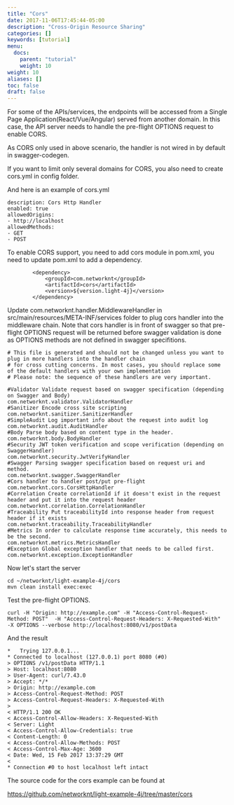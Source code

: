 ```yaml
---
title: "Cors"
date: 2017-11-06T17:45:44-05:00
description: "Cross-Origin Resource Sharing"
categories: []
keywords: [tutorial]
menu:
  docs:
    parent: "tutorial"
    weight: 10
weight: 10
aliases: []
toc: false
draft: false
---
```



For some of the APIs/services, the endpoints will be accessed from a Single Page 
Application(React/Vue/Angular) served from another domain. In this case, the API
server needs to handle the pre-flight OPTIONS request to enable CORS. 

As CORS only used in above scenario, the handler is not wired in by default in
swagger-codegen. 

If you want to limit only several domains for CORS, you also need to create cors.yml
in config folder.

And here is an example of cors.yml

```
description: Cors Http Handler
enabled: true
allowedOrigins:
- http://localhost
allowedMethods:
- GET
- POST
```

To enable CORS support, you need to add cors module in pom.xml, you need to update 
pom.xml to add a dependency.

```
        <dependency>
            <groupId>com.networknt</groupId>
            <artifactId>cors</artifactId>
            <version>${version.light-4j}</version>
        </dependency>

```

Update com.networknt.handler.MiddlewareHandler in src/main/resources/META-INF/services
folder to plug cors handler into the middleware chain. Note that cors handler is in front
of swagger so that pre-flight OPTIONS request will be returned before swagger validation
is done as OPTIONS methods are not defined in swagger specifitions. 

```
# This file is generated and should not be changed unless you want to plug in more handlers into the handler chain
# for cross cutting concerns. In most cases, you should replace some of the default handlers with your own implementation
# Please note: the sequence of these handlers are very important.

#Validator Validate request based on swagger specification (depending on Swagger and Body)
com.networknt.validator.ValidatorHandler
#Sanitizer Encode cross site scripting
com.networknt.sanitizer.SanitizerHandler
#SimpleAudit Log important info about the request into audit log
com.networknt.audit.AuditHandler
#Body Parse body based on content type in the header.
com.networknt.body.BodyHandler
#Security JWT token verification and scope verification (depending on SwaggerHandler)
com.networknt.security.JwtVerifyHandler
#Swagger Parsing swagger specification based on request uri and method.
com.networknt.swagger.SwaggerHandler
#Cors handler to handler post/put pre-flight
com.networknt.cors.CorsHttpHandler
#Correlation Create correlationId if it doesn't exist in the request header and put it into the request header
com.networknt.correlation.CorrelationHandler
#Traceability Put traceabilityId into response header from request header if it exists
com.networknt.traceability.TraceabilityHandler
#Metrics In order to calculate response time accurately, this needs to be the second.
com.networknt.metrics.MetricsHandler
#Exception Global exception handler that needs to be called first.
com.networknt.exception.ExceptionHandler
```


Now let's start the server
```
cd ~/networknt/light-example-4j/cors
mvn clean install exec:exec
```

Test the pre-flight OPTIONS.

```
curl -H "Origin: http://example.com" -H "Access-Control-Request-Method: POST"  -H "Access-Control-Request-Headers: X-Requested-With"  -X OPTIONS --verbose http://localhost:8080/v1/postData
```

And the result
```
*   Trying 127.0.0.1...
* Connected to localhost (127.0.0.1) port 8080 (#0)
> OPTIONS /v1/postData HTTP/1.1
> Host: localhost:8080
> User-Agent: curl/7.43.0
> Accept: */*
> Origin: http://example.com
> Access-Control-Request-Method: POST
> Access-Control-Request-Headers: X-Requested-With
> 
< HTTP/1.1 200 OK
< Access-Control-Allow-Headers: X-Requested-With
< Server: Light
< Access-Control-Allow-Credentials: true
< Content-Length: 0
< Access-Control-Allow-Methods: POST
< Access-Control-Max-Age: 3600
< Date: Wed, 15 Feb 2017 13:37:29 GMT
< 
* Connection #0 to host localhost left intact

```

The source code for the cors example can be found at

https://github.com/networknt/light-example-4j/tree/master/cors

